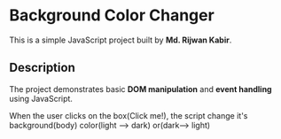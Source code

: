 # Background Color Changer
This is a simple JavaScript project built by **Md. Rijwan Kabir**.  

## Description
The project demonstrates basic **DOM manipulation** and **event handling** using JavaScript.  

When the user clicks  on the box(Click me!), the script change it's background(body) color(light --> dark) or(dark--> light)